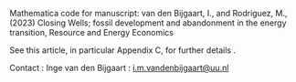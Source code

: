 Mathematica code for manuscript: van den Bijgaart, I., and Rodriguez, M., (2023) Closing Wells; fossil development and abandonment in the energy transition, Resource and Energy Economics

See this article, in particular Appendix C, for further details . 
  
  Contact :
   Inge van den Bijgaart : i.m.vandenbijgaart@uu.nl
